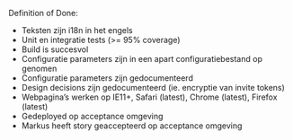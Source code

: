 Definition of Done:

- Teksten zijn i18n in het engels
- Unit en integratie tests (>= 95% coverage)
- Build is succesvol
- Configuratie parameters zijn in een apart configuratiebestand op genomen
- Configuratie parameters zijn gedocumenteerd
- Design decisions zijn gedocumenteerd (ie. encryptie van invite tokens)
- Webpagina’s werken op IE11+, Safari (latest), Chrome (latest), Firefox (latest)
- Gedeployed op acceptance omgeving
- Markus heeft story geaccepteerd op acceptance omgeving

